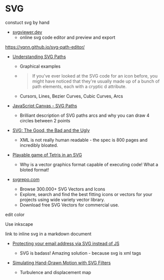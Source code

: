 SVG
===

constuct svg by hand

* [svgviewer.dev](https://www.svgviewer.dev/)
    * online svg code editor and preview and export

https://yqnn.github.io/svg-path-editor/

* [Understanding SVG Paths](https://www.nan.fyi/svg-paths)
    * Graphical examples
    * > If you've ever looked at the SVG code for an icon before, you might have noticed that they're usually made up of a bunch of path elements, each with a cryptic d attribute.
    * Cursors, Lines, Bezier Curves, Cubic Curves, Arcs
* [JavaScript Canvas - SVG Paths ](https://www.i-programmer.info/programming/113-javascript/16119-javascript-canvas-svg-paths.html?start=1)
    * Brilliant description of SVG paths arcs and why you can draw 4 circles between 2 points

* [SVG: The Good, the Bad and the Ugly](https://www.eisfunke.com/article/svg-the-good-the-bad-and-the-ugly.html)
    * XML is not really human readable - the spec is 800 pages and incredibly bloated.
* [Playable game of Tetris in an SVG](https://www.xul.fr/svgtetris.svg)
    * Why is a vector graphics format capable of executing code! What a bloted format!
* [svgrepo.com](https://www.svgrepo.com/)
    * Browse 300.000+ SVG Vectors and Icons
    * Explore, search and find the best fitting icons or vectors for your projects using wide variety vector library.
    * Download free SVG Vectors for commercial use.

edit color

Use inkscape

link to inline svg in a markdown document

* [Protecting your email address via SVG instead of JS](https://rouninmedia.github.io/protecting-your-email-address-via-svg-instead-of-js/)
    * SVG is badass! Amazing solution - because svg is xml tags

* [Simulating Hand-Drawn Motion with SVG Filters](https://camillovisini.com/coding/simulating-hand-drawn-motion-with-svg-filters)
    * Turbulence and displacement map
